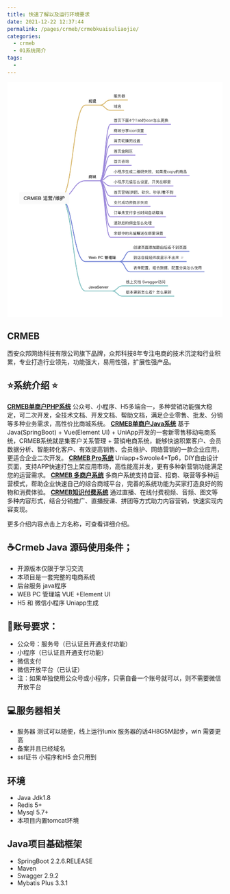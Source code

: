 ```yaml
---
title: 快速了解以及运行环境要求
date: 2021-12-22 12:37:44
permalink: /pages/crmeb/crmebkuaisuliaojie/
categories:
  - crmeb
  - 01系统简介
tags:
  - 
---
```

![基础运营](../../images/202203261544614.png)

## CRMEB

西安众邦网络科技有限公司旗下品牌，众邦科技8年专注电商的技术沉淀和行业积累，专业打造行业领先，功能强大，易用性强，扩展性强产品。

## ⭐️系统介绍 ⭐️

**[CRMEB单商户PHP系统](http://crmeb.com/web/index/criteria)**
公众号、小程序、H5多端合一，多种营销功能强大稳定，可二次开发，全技术文档、开发文档、帮助文档，满足企业零售、批发、分销等多种业务需求，高性价比商城系统。
**[CRMEB单商户Java系统](http://crmeb.com/web/index/java)**
基于Java(SpringBoot) + Vue(Element UI) + UniApp开发的一套新零售移动电商系统，CRMEB系统就是集客户关系管理 + 营销电商系统，能够快速积累客户、会员数据分析、智能转化客户、有效提高销售、会员维护、网络营销的一款企业应用，更适合企业二次开发。
**[CRMEB Pro系统](http://crmeb.com/web/index/pro)**
Uniapp+Swoole4+Tp6，DIY自由设计页面，支持APP快速打包上架应用市场，高性能高并发，更有多种新营销功能满足您的运营需求。
**[CRMEB 多商户系统](http://crmeb.com/web/index/merchant)**
多商户系统支持自营、招商、联营等多种运营模式，帮助企业快速自己的综合商城平台，完善的系统功能为买家打造良好的购物和消费体验。
**[CRMEB知识付费系统](http://crmeb.com/web/index/read)**
通过直播、在线付费视频、音频、图文等多种内容形式，结合分销推广、直播授课、拼团等方式助力内容营销，快速实现内容变现。

更多介绍内容点击上方名称，可查看详细介绍。

## ☕️Crmeb Java 源码使用条件；

* 开源版本仅限于学习交流
* 本项目是一套完整的电商系统
* 后台服务 java程序
* WEB PC 管理端 VUE +Element UI
* H5 和 微信小程序 Uniapp生成

## 🔑账号要求：

*   公众号：服务号（已认证且开通支付功能）
*   小程序（已认证且开通支付功能）
*   微信支付
*   微信开放平台（已认证）
*   注：如果单独使用公众号或小程序，只需自备一个账号就可以，则不需要微信开放平台

## 💻服务器相关

*   服务器 测试可以随便，线上运行lunix 服务器的话4H8G5M起步，win 需要更高
*   备案并且已经域名
*   ssl证书 小程序和H5 会只用到

## 环境

*   Java Jdk1.8
*   Redis 5+
*   Mysql 5.7+
*   本项目内置tomcat环境

## Java项目基础框架
*   SpringBoot 2.2.6.RELEASE
*   Maven
*   Swagger 2.9.2
*   Mybatis Plus 3.3.1

